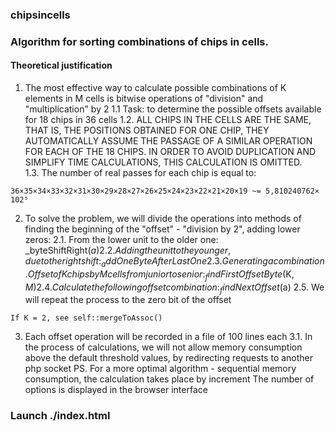 ### chipsincells

### Algorithm for sorting combinations of chips in cells.

#### Theoretical justification
 1. The most effective way to calculate possible combinations of K elements in M cells is
bitwise operations of "division" and "multiplication" by 2
1.1 Task: to determine the possible offsets available for 18 chips in 36 cells
1.2. ALL CHIPS IN THE CELLS ARE THE SAME, THAT IS, THE POSITIONS OBTAINED
      FOR ONE CHIP, THEY AUTOMATICALLY ASSUME THE PASSAGE OF A SIMILAR OPERATION FOR EACH OF THE 18 CHIPS. IN ORDER TO AVOID DUPLICATION AND SIMPLIFY TIME CALCULATIONS, THIS CALCULATION IS OMITTED.\
 1.3. The number of real passes for each chip is equal to:

``36×35×34×33×32×31×30×29×28×27×26×25×24×23×22×21×20×19 ~= 5,810240762× 102⁵``
       
 2. To solve the problem, we will divide the operations into methods of finding the beginning of the "offset" - "division by 2", adding lower zeros:
2.1. From the lower unit to the older one: _byteShiftRight($a)
2.2. Adding the unit to the younger, due to the right shift: _addOneByteAfterLastOne
2.3. Generating a combination. Offset of K chips by M cells from junior to senior: _findFirstOffsetByte($K, $M)
 2.4. Calculate the following offset combination: _findNextOffset($a)
2.5. We will repeat the process to the zero bit of the offset
 
 ``If K = 2, see self::mergeToAssoc()``

3. Each offset operation will be recorded in a file of 100 lines each
3.1. In the process of calculations, we will not allow memory consumption above the default threshold values,
    by redirecting requests to another php socket
PS. For a more optimal algorithm - sequential memory consumption, the calculation takes place by increment
 The number of options is displayed in the browser interface
 
### Launch ./index.html

